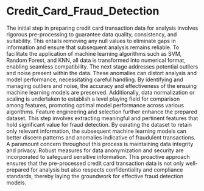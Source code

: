# Credit_Card_Fraud_Detection
The initial step in preparing credit card transaction data for analysis involves rigorous pre-processing to guarantee data quality, consistency, and suitability. This entails removing any null values to eliminate gaps in information and ensure that subsequent analysis remains reliable. To facilitate the application of machine learning algorithms such as SVM, Random Forest, and KNN, all data is transformed into numerical format, enabling seamless compatibility. 
The next stage addresses potential outliers and noise present within the data. These anomalies can distort analysis and model performance, necessitating careful handling. By identifying and managing outliers and noise, the accuracy and effectiveness of the ensuing machine learning models are preserved. Additionally, data normalization or scaling is undertaken to establish a level playing field for comparison among features, promoting optimal model performance across various algorithms. 
Feature engineering and selection further enhance the prepared dataset. This step involves extracting meaningful and pertinent features that hold significant value for fraud detection. By curating the dataset to retain only relevant information, the subsequent machine learning models can better discern patterns and anomalies indicative of fraudulent transactions. 
A paramount concern throughout this process is maintaining data integrity and privacy. Robust measures for data anonymization and security are incorporated to safeguard sensitive information. This proactive approach ensures that the pre-processed credit card transaction data is not only well-prepared for analysis but also respects confidentiality and compliance standards, thereby laying the groundwork for effective fraud detection models.  

